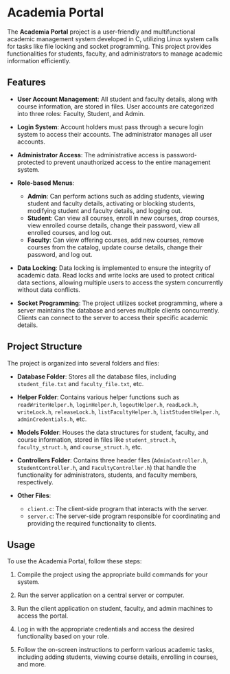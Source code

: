 # Academia Portal

The **Academia Portal** project is a user-friendly and multifunctional academic management system developed in C, utilizing Linux system calls for tasks like file locking and socket programming. This project provides functionalities for students, faculty, and administrators to manage academic information efficiently.

## Features

- **User Account Management**: All student and faculty details, along with course information, are stored in files. User accounts are categorized into three roles: Faculty, Student, and Admin.

- **Login System**: Account holders must pass through a secure login system to access their accounts. The administrator manages all user accounts.

- **Administrator Access**: The administrative access is password-protected to prevent unauthorized access to the entire management system.

- **Role-based Menus**:
  - **Admin**: Can perform actions such as adding students, viewing student and faculty details, activating or blocking students, modifying student and faculty details, and logging out.
  - **Student**: Can view all courses, enroll in new courses, drop courses, view enrolled course details, change their password, view all enrolled courses, and log out.
  - **Faculty**: Can view offering courses, add new courses, remove courses from the catalog, update course details, change their password, and log out.

- **Data Locking**: Data locking is implemented to ensure the integrity of academic data. Read locks and write locks are used to protect critical data sections, allowing multiple users to access the system concurrently without data conflicts.

- **Socket Programming**: The project utilizes socket programming, where a server maintains the database and serves multiple clients concurrently. Clients can connect to the server to access their specific academic details.

## Project Structure

The project is organized into several folders and files:

- **Database Folder**: Stores all the database files, including `student_file.txt` and `faculty_file.txt`, etc.

- **Helper Folder**: Contains various helper functions such as `readWriterHelper.h`, `loginHelper.h`, `logoutHelper.h`, `readLock.h`, `writeLock.h`, `releaseLock.h`, `listFacultyHelper.h`, `listStudentHelper.h`, `adminCredentials.h`, etc.

- **Models Folder**: Houses the data structures for student, faculty, and course information, stored in files like `student_struct.h`, `faculty_struct.h`, and `course_struct.h`, etc.

- **Controllers Folder**: Contains three header files (`AdminController.h`, `StudentController.h`, and `FacultyController.h`) that handle the functionality for administrators, students, and faculty members, respectively.

- **Other Files**: 
  - `client.c`: The client-side program that interacts with the server.
  - `server.c`: The server-side program responsible for coordinating and providing the required functionality to clients.

## Usage

To use the Academia Portal, follow these steps:

1. Compile the project using the appropriate build commands for your system.

2. Run the server application on a central server or computer.

3. Run the client application on student, faculty, and admin machines to access the portal. 

4. Log in with the appropriate credentials and access the desired functionality based on your role.

5. Follow the on-screen instructions to perform various academic tasks, including adding students, viewing course details, enrolling in courses, and more.
